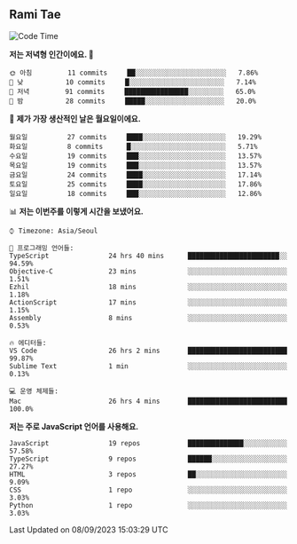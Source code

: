 ## Rami Tae

<!--START_SECTION:waka-->
![Code Time](http://img.shields.io/badge/Code%20Time-991%20hrs%2050%20mins-blue)

**저는 저녁형 인간이에요. 🦉** 

```text
🌞 아침         11 commits     ██░░░░░░░░░░░░░░░░░░░░░░░   7.86% 
🌆 낮　         10 commits     █░░░░░░░░░░░░░░░░░░░░░░░░   7.14% 
🌃 저녁         91 commits     ████████████████░░░░░░░░░   65.0% 
🌙 밤　         28 commits     █████░░░░░░░░░░░░░░░░░░░░   20.0%

```
📅 **제가 가장 생산적인 날은 월요일이에요.** 

```text
월요일          27 commits     ████░░░░░░░░░░░░░░░░░░░░░   19.29% 
화요일          8 commits      █░░░░░░░░░░░░░░░░░░░░░░░░   5.71% 
수요일          19 commits     ███░░░░░░░░░░░░░░░░░░░░░░   13.57% 
목요일          19 commits     ███░░░░░░░░░░░░░░░░░░░░░░   13.57% 
금요일          24 commits     ████░░░░░░░░░░░░░░░░░░░░░   17.14% 
토요일          25 commits     ████░░░░░░░░░░░░░░░░░░░░░   17.86% 
일요일          18 commits     ███░░░░░░░░░░░░░░░░░░░░░░   12.86%

```


📊 **저는 이번주를 이렇게 시간을 보냈어요.** 

```text
⌚︎ Timezone: Asia/Seoul

💬 프로그래밍 언어들: 
TypeScript               24 hrs 40 mins      ███████████████████████░░   94.59% 
Objective-C              23 mins             ░░░░░░░░░░░░░░░░░░░░░░░░░   1.51% 
Ezhil                    18 mins             ░░░░░░░░░░░░░░░░░░░░░░░░░   1.18% 
ActionScript             17 mins             ░░░░░░░░░░░░░░░░░░░░░░░░░   1.15% 
Assembly                 8 mins              ░░░░░░░░░░░░░░░░░░░░░░░░░   0.53%

🔥 에디터들: 
VS Code                  26 hrs 2 mins       █████████████████████████   99.87% 
Sublime Text             1 min               ░░░░░░░░░░░░░░░░░░░░░░░░░   0.13%

💻 운영 체제들: 
Mac                      26 hrs 4 mins       █████████████████████████   100.0%

```

**저는 주로 JavaScript 언어를 사용해요.** 

```text
JavaScript               19 repos            ██████████████░░░░░░░░░░░   57.58% 
TypeScript               9 repos             ██████░░░░░░░░░░░░░░░░░░░   27.27% 
HTML                     3 repos             ██░░░░░░░░░░░░░░░░░░░░░░░   9.09% 
CSS                      1 repo              ░░░░░░░░░░░░░░░░░░░░░░░░░   3.03% 
Python                   1 repo              ░░░░░░░░░░░░░░░░░░░░░░░░░   3.03%

```



 Last Updated on 08/09/2023 15:03:29 UTC
<!--END_SECTION:waka-->
